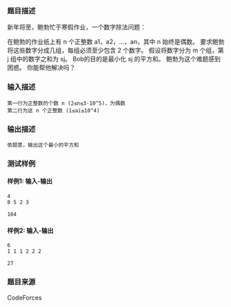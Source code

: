 ### 题目描述

新年将至，鲍勃忙于寒假作业，一个数字除法问题：

在鲍勃的作业纸上有 n 个正整数 a1，a2，…，an，其中 n 始终是偶数。 要求鲍勃将这些数字分成几组，每组必须至少包含 2 个数字。 假设将数字分为 m 个组，第 j 组中的数字之和为 sj。 Bob的目的是最小化 sj 的平方和。
鲍勃为这个难题感到困惑。 你能帮他解决吗？

### 输入描述

```
第一行为正整数的个数 n (2≤n≤3⋅10^5)，为偶数
第二行为这 n 个正整数 (1≤ai≤10^4)
```

### 输出描述

```
依题意，输出这个最小的平方和
```

### 测试样例

#### 样例1: 输入-输出

```
4
8 5 2 3
```

```
164
```

#### 样例2: 输入-输出

```
6
1 1 1 2 2 2
```

```
27
```

### 题目来源

CodeForces
